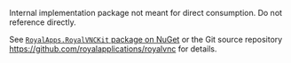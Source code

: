 Internal implementation package not meant for direct consumption. Do not reference directly.

See [`RoyalApps.RoyalVNCKit` package on NuGet](https://www.nuget.org/packages/RoyalApps.RoyalVNCKit)
or the Git source repository <https://github.com/royalapplications/royalvnc> for details.
